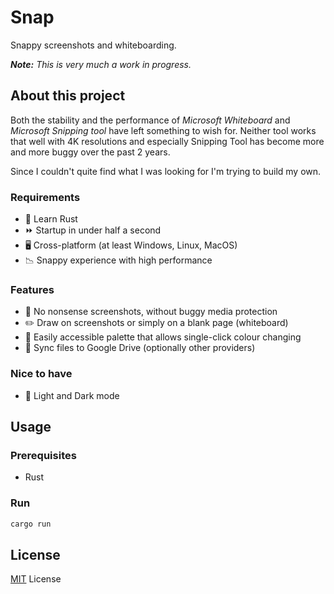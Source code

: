 # Snap

Snappy screenshots and whiteboarding.

_**Note:** This is very much a work in progress._

## About this project

Both the stability and the performance of _Microsoft Whiteboard_ and _Microsoft Snipping tool_ have left something to wish for. Neither tool works that well with 4K resolutions and especially Snipping Tool has become more and more buggy over the past 2 years.

Since I couldn't quite find what I was looking for I'm trying to build my own.

### Requirements

- 🦀 Learn Rust
- ⏩ Startup in under half a second
- 🖥️ Cross-platform (at least Windows, Linux, MacOS)
- 📉 Snappy experience with high performance

### Features

- 🐛 No nonsense screenshots, without buggy media protection
- ✏️ Draw on screenshots or simply on a blank page (whiteboard)
- 🚦 Easily accessible palette that allows single-click colour changing
- 📂 Sync files to Google Drive (optionally other providers)

### Nice to have

- 🌙 Light and Dark mode

## Usage

### Prerequisites

- Rust

### Run

```bash
cargo run
```

## License

[MIT](./LICENSE) License
